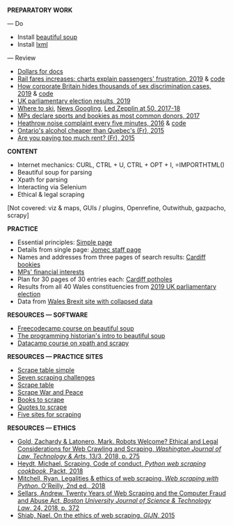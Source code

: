 **PREPARATORY WORK**

— Do
- Install [beautiful soup](https://pypi.org/project/beautifulsoup4/)
- Install [lxml](https://pypi.org/project/lxml/)

— Review
- [Dollars for docs](https://projects.propublica.org/docdollars/)
- [Rail fares increases: charts explain passengers' frustration, 2019](https://www.bbc.co.uk/news/uk-england-46606525) & [code](https://github.com/BBC-Data-Unit/rail-fare-increases-2019)
- [How corporate Britain hides thousands of sex discrimination cases, 2019](https://www.bloomberg.com/graphics/2019-uk-sexual-discrimination-settlements/) & [code]()
- [UK parliamentary election results, 2019](https://github.com/aodhanlutetiae/uk_election_2019)
- [Where to ski](https://www-economist-com.abc.cardiff.ac.uk/1843/2017/12/12/where-to-ski), [News Googling](https://www-economist-com.abc.cardiff.ac.uk/united-states/2018/08/30/googling-the-news), [Led Zepplin at 50, 2017-18](https://www-economist-com.abc.cardiff.ac.uk/prospero/2018/08/09/fifty-years-on-led-zeppelin-are-still-idols-for-aspiring-rock-stars)
- [MPs declare sports and bookies as most common donors, 2017](https://www.bbc.co.uk/news/uk-england-41027964)
- [Heathrow noise complaint every five minutes, 2016](https://www.bbc.co.uk/news/uk-england-37803205) & [code](https://onlinejournalismblog.com/2016/11/29/how-the-bbc-england-data-unit-scraped-airport-noise-complaints/)
- [Ontario's alcohol cheaper than Quebec's (Fr), 2015](https://journalmetro.com/actualites/national/789697/saq-des-centaines-de-produits-moins-chers-en-ontario/)
- [Are you paying too much rent? (Fr), 2015](https://ici.radio-canada.ca/nouvelle/725385/loyer-abordable-kijiji-annonces-prix-logements-location)

**CONTENT**

- Internet mechanics: CURL, CTRL + U, CTRL + OPT + I, =IMPORTHTML()
- Beautiful soup for parsing
- Xpath for parsing
- Interacting via Selenium
- Ethical & legal scraping

[Not covered: viz & maps, GUIs / plugins, Openrefine, Outwithub, gazpacho, scrapy]

**PRACTICE**

- Essential principles: [Simple page](http://pythonscraping.com/pages/page1.html)
- Details from single page: [Jomec staff page](https://www.cardiff.ac.uk/journalism-media-and-culture/people/academic-staff)
- Names and addresses from three pages of search results: [Cardiff bookies](https://www.yell.com/ucs/UcsSearchAction.do?keywords=Bookmakers&location=cardiff%2C+United+Kingdom&scrambleSeed=1005010098&pageNum=1)
- [MPs' financial interests](https://publications.parliament.uk/pa/cm/cmregmem/201123/contents.htm)
- Plan for 30 pages of 30 entries each: [Cardiff potholes](https://www.fillthathole.org.uk/authority/cardiff/hazards?sort=asc&order=Added)
- Results from all 40 Wales constituencies from [2019 UK parliamentary election](https://www.bbc.co.uk/news/politics/constituencies/E14000832)
- Data from [Wales Brexit site with collapsed data](https://www.electoralcommission.org.uk/who-we-are-and-what-we-do/elections-and-referendums/past-elections-and-referendums/eu-referendum/results-and-turnout-eu-referendum/eu-referendum-results-region-wales)

**RESOURCES — SOFTWARE**

- [Freecodecamp course on beautiful soup](https://www.freecodecamp.org/news/how-to-scrape-websites-with-python/)
- [The programming historian's intro to beautiful soup](https://programminghistorian.org/en/lessons/intro-to-beautiful-soup)
- [Datacamp course on xpath and scrapy](https://learn.datacamp.com/courses/web-scraping-with-python)

**RESOURCES — PRACTICE SITES**

- [Scrape table simple](http://pythonscraping.com/pages/page1.html)
- [Seven scraping challenges](https://scrape.world/challenges)
- [Scrape table](http://pythonscraping.com/pages/page3.html)
- [Scrape War and Peace](http://www.pythonscraping.com/pages/warandpeace.html)
- [Books to scrape](http://books.toscrape.com/)
- [Quotes to scrape](http://quotes.toscrape.com/)
- [Five sites for scraping](https://scrapethissite.com/pages/)

**RESOURCES — ETHICS**

- [Gold, Zachardy & Latonero, Mark. Robots Welcome? Ethical and Legal Considerations for Web Crawling and Scraping, *Washington Journal of Law, Technology & Arts*, 13/3, 2018, p. 275](https://librarysearch.cardiff.ac.uk/permalink/f/1tfrs8a/44CAR_ALMA5186951260002420)
- [Heydt, Michael. Scraping. Code of conduct, *Python web scraping cookbook*, Packt, 2018](https://librarysearch.cardiff.ac.uk/permalink/f/djvk49/TN_cdi_safari_books_9781787285217)
- [Mitchell, Ryan. Legalities & ethics of web scraping, *Web scraping with Python*. O'Reilly, 2nd ed., 2018](https://librarysearch.cardiff.ac.uk/permalink/f/1tfrs8a/44CAR_ALMA51125433210002420)
- [Sellars, Andrew. Twenty Years of Web Scraping and the Computer Fraud and Abuse Act, *Boston University Journal of Science & Technology Law*. 24, 2018, p. 372](https://scholarship.law.bu.edu/faculty_scholarship/465)
- [Shiab, Nael. On the ethics of web scraping. *GIJN*, 2015](https://gijn.org/2015/08/12/on-the-ethics-of-web-scraping-and-data-journalism/)
